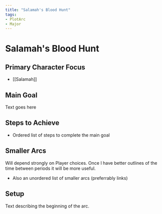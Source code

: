 ```yaml
---
title: "Salamah's Blood Hunt"
tags:
- PlotArc
- Major
---
```


# Salamah's Blood Hunt
## Primary Character Focus
- [[Salamah]]

## Main Goal
Text goes here

## Steps to Achieve
 - Ordered list of steps to complete the main goal

## Smaller Arcs
Will depend strongly on Player choices.  Once I have better outlines of the time between periods it will be more useful.

- Also an unordered list of smaller arcs (preferrably links)

## Setup
Text describing the beginning of the arc. 